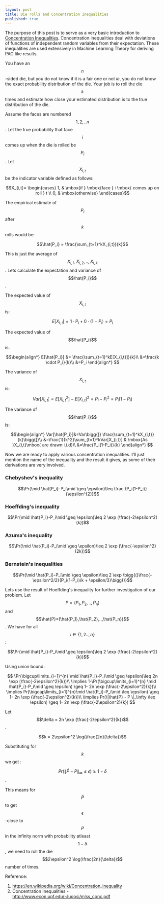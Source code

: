 ```yaml
---
layout: post
title: Die rolls and Concentration Inequalities
published: true
---
```

The purpose of this post is to serve as a very basic introduction to [Concentration Inequalities](https://en.wikipedia.org/wiki/Concentration_inequality). Concentration inequalities deal with deviations of functions of independent random variables from their expectation. These inequalities are used extensively in Machine Learning Theory for deriving PAC like results.

You have an $$n$$-sided die, but you do not know if it is a fair one or not *ie*, you do not know the exact probability distribution of the die. Your job is to roll the die $$k$$ times and estimate how close your estimated distribution is to the true distribution of the die.

Assume the faces are numbered $$1,2,..n$$. Let the true probability that face $$i$$ comes up when the die is rolled be $$P_i$$. Let $$X_{i,t}$$ be the indicator variable defined as follows:

$$X_{i,t}= \begin{cases} 1, & \mbox{if } \mbox{face } i \mbox{ comes up on roll } t \\ 0, & \mbox{otherwise} \end{cases}$$

The empirical estimate of $$P_i$$ after $$k$$ rolls would be:

$$\hat{P_i} = \frac{\sum_{t=1}^kX_{i,t}}{k}$$

This is just the average of $$X_{i,1},X_{i,2},..,X_{i,k}$$. Lets calculate the expectation and variance of $$\hat{P_i}$$.

The expected value of $$X_{i,t}$$ is:

$$E[X_{i,t}] = 1\cdot P_i + 0 \cdot (1-P_i)=P_i$$

The expected value of $$\hat{P_i}$$ is:

$$\begin{align*}
E[\hat{P_i}] &= \frac{\sum_{t=1}^kE[X_{i,t}]}{k}\\
&=\frac{k \cdot P_i}{k}\\
&=P_i
\end{align*}
$$

The variance of $$X_{i,t}$$ is:

$$Var[X_{i,t}] = E[X_{i,t}^2]-E[X_{i,t}]^2=P_i-P_i^2=P_i(1-P_i)$$

The variance of $$\hat{P_i}$$ is:

$$\begin{align*}
Var[\hat{P_i}]&=Var\bigg{[} \frac{\sum_{t=1}^kX_{i,t}}{k}\bigg{]}\\
&=\frac{1}{k^2}\sum_{t=1}^kVar[X_{i,t}] & \mbox{As }X_{i,t}\mbox{ are drawn i.i.d}\\
&=\frac{P_i(1-P_i)}{k}
\end{align*}
$$

Now we are ready to apply various concentration inequalities. I'll just mention the name of the inequality and the result it gives, as some of their derivations are very involved. 

### Chebyshev's inequality

$$\Pr(\mid \hat{P_i}-P_i\mid \geq \epsilon)\leq \frac {P_i(1-P_i)}{\epsilon^{2}}$$

###  Hoeffding's inequality

$$\Pr(\mid \hat{P_i}-P_i\mid \geq \epsilon)\leq 2 \exp (\frac{-2\epsilon^2}{k})$$

###  Azuma's inequality

$$\Pr(\mid \hat{P_i}-P_i\mid \geq \epsilon)\leq 2 \exp (\frac{-\epsilon^2}{2k})$$

### Bernstein's inequalities

$$\Pr(\mid \hat{P_i}-P_i\mid \geq \epsilon)\leq 2 \exp \bigg{(}\frac{-\epsilon^2/2}{P_i(1-P_i)/k + \epsilon/3}\bigg{)}$$

Lets use the result of Hoeffding's inequality for further investigation of our problem. Let $$P=(P_1,P_2,..,P_n)$$ and $$\hat{P}=(\hat{P_1},\hat{P_2},..,\hat{P_n})$$. We have for all $$i\in\{1,2..,n\}$$:

$$\Pr(\mid \hat{P_i}-P_i\mid \geq \epsilon)\leq 2 \exp (\frac{-2\epsilon^2}{k})$$

Using union bound:

$$
\Pr(\bigcup\limits_{i=1}^{n} \mid \hat{P_i}-P_i\mid \geq \epsilon)\leq 2n \exp (\frac{-2\epsilon^2}{k})\\
\implies 1-\Pr(\bigcup\limits_{i=1}^{n} \mid \hat{P_i}-P_i\mid \geq \epsilon) \geq 1- 2n \exp (\frac{-2\epsilon^2}{k})\\
\implies Pr(\bigcap\limits_{i=1}^{n}\mid \hat{P_i}-P_i\mid \leq \epsilon) \geq  1- 2n \exp (\frac{-2\epsilon^2}{k})\\
\implies Pr(\|\hat{P} - P \|_\infty \leq \epsilon) \geq  1- 2n \exp (\frac{-2\epsilon^2}{k})
$$

Let $$\delta = 2n \exp (\frac{-2\epsilon^2}{k})$$.

$$k = 2\epsilon^2 \log(\frac{2n}{\delta})$$

Substituting for $$k$$ we get :

$$Pr(\|\hat{P} - P \|_\infty \leq \epsilon) \geq  1- \delta$$.

This means for $$\hat{P}$$ to get $$\epsilon$$-close to $$P$$ in the infinity norm with probability atleast $$1-\delta$$, we need to roll the die $$2\epsilon^2 \log(\frac{2n}{\delta})$$ number of times.

Reference: 

 1. https://en.wikipedia.org/wiki/Concentration_inequality
 2. Concentration Inequalities - http://www.econ.upf.edu/~lugosi/mlss_conc.pdf
